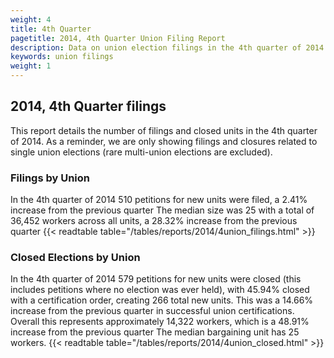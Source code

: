 ```yaml
---
weight: 4
title: 4th Quarter
pagetitle: 2014, 4th Quarter Union Filing Report
description: Data on union election filings in the 4th quarter of 2014
keywords: union filings
weight: 1
---
```


## 2014, 4th Quarter filings

This report details the number of filings and closed units in the 4th quarter of 2014. As a reminder, we are only showing filings and closures related to single union elections (rare multi-union elections are excluded).

### Filings by Union
In the 4th quarter of 2014 510 petitions for new units were filed, a 2.41% increase from the previous quarter The median size was 25 with a total of 36,452 workers across all units, a 28.32% increase from the previous quarter
{{< readtable table="/tables/reports/2014/4union_filings.html" >}}

### Closed Elections by Union
In the 4th quarter of 2014 579 petitions for new units were closed (this includes petitions where no election was ever held), with 45.94% closed with a certification order, creating 266 total new units. This was a 14.66% increase from the previous quarter in successful union certifications. Overall this represents approximately 14,322 workers, which is a 48.91% increase from the previous quarter The median bargaining unit has 25 workers.
{{< readtable table="/tables/reports/2014/4union_closed.html" >}}
